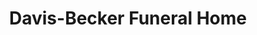 ---
title: "Davis-Becker Funeral Home"
url: /boardman/davis-becker-funeral-home/
shop: funeral directors
---
